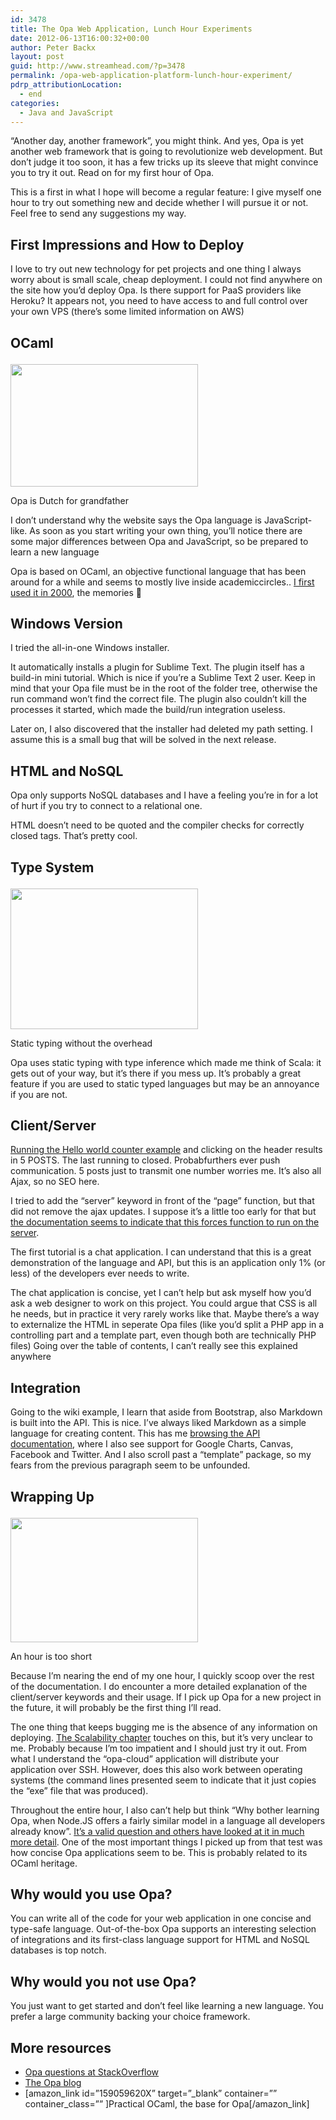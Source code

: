 ```yaml
---
id: 3478
title: The Opa Web Application, Lunch Hour Experiments
date: 2012-06-13T16:00:32+00:00
author: Peter Backx
layout: post
guid: http://www.streamhead.com/?p=3478
permalink: /opa-web-application-platform-lunch-hour-experiment/
pdrp_attributionLocation:
  - end
categories:
  - Java and JavaScript
---
```

&#8220;Another day, another framework&#8221;, you might think. And yes, Opa is yet another web framework that is going to revolutionize web development. But don&#8217;t judge it too soon, it has a few tricks up its sleeve that might convince you to try it out. Read on for my first hour of Opa.

<!--more-->

This is a first in what I hope will become a regular feature: I give myself one hour to try out something new and decide whether I will pursue it or not. Feel free to send any suggestions my way.

## First Impressions and How to Deploy

I love to try out new technology for pet projects and one thing I always worry about is small scale, cheap deployment. I could not find anywhere on the site how you&#8217;d deploy Opa. Is there support for PaaS providers like Heroku? It appears not, you need to have access to and full control over your own VPS (there&#8217;s some limited information on AWS)

## OCaml<figure id="attachment_3487" style="width: 300px" class="wp-caption alignright">

<img class="size-medium wp-image-3487" title="opa accordian" src="http://www.streamhead.com/wp-content/uploads/2012/06/opa_accordian-300x196.jpg" alt="" width="300" height="196" srcset="http://www.streamhead.com/wp-content/uploads/2012/06/opa_accordian-300x196.jpg 300w, http://www.streamhead.com/wp-content/uploads/2012/06/opa_accordian.jpg 760w" sizes="(max-width: 300px) 100vw, 300px" /><figcaption class="wp-caption-text">Opa is Dutch for grandfather</figcaption></figure> 

I don&#8217;t understand why the website says the Opa language is JavaScript-like. As soon as you start writing your own thing, you&#8217;ll notice there are some major differences between Opa and JavaScript, so be prepared to learn a new language

Opa is based on OCaml, an objective functional language that has been around for a while and seems to mostly live inside academiccircles.. [I first used it in 2000](http://www.cis.upenn.edu/~dsl/PLAN/), the memories 🙂

## Windows Version

I tried the all-in-one Windows installer.

It automatically installs a plugin for Sublime Text. The plugin itself has a build-in mini tutorial. Which is nice if you&#8217;re a Sublime Text 2 user. Keep in mind that your Opa file must be in the root of the folder tree, otherwise the run command won&#8217;t find the correct file. The plugin also couldn&#8217;t kill the processes it started, which made the build/run integration useless.

Later on, I also discovered that the installer had deleted my path setting. I assume this is a small bug that will be solved in the next release.

## HTML and NoSQL

Opa only supports NoSQL databases and I have a feeling you&#8217;re in for a lot of hurt if you try to connect to a relational one.

HTML doesn&#8217;t need to be quoted and the compiler checks for correctly closed tags. That&#8217;s pretty cool.

## Type System<figure id="attachment_3489" style="width: 300px" class="wp-caption alignleft">

<img class="size-medium wp-image-3489" title="TYPE+" src="http://www.streamhead.com/wp-content/uploads/2012/06/type-300x225.jpg" alt="" width="300" height="225" srcset="http://www.streamhead.com/wp-content/uploads/2012/06/type-300x225.jpg 300w, http://www.streamhead.com/wp-content/uploads/2012/06/type.jpg 1024w" sizes="(max-width: 300px) 100vw, 300px" /><figcaption class="wp-caption-text">Static typing without the overhead</figcaption></figure> 

Opa uses static typing with type inference which made me think of Scala: it gets out of your way, but it&#8217;s there if you mess up. It&#8217;s probably a great feature if you are used to static typed languages but may be an annoyance if you are not.

## Client/Server

[Running the Hello world counter example](http://hello-opa.tutorials.opalang.org/) and clicking on the header results in 5 POSTS. The last running to closed. Probabfurthers ever push communication. 5 posts just to transmit one number worries me. It&#8217;s also all Ajax, so no SEO here.

I tried to add the &#8220;server&#8221; keyword in front of the &#8220;page&#8221; function, but that did not remove the ajax updates. I suppose it&#8217;s a little too early for that but [the documentation seems to indicate that this forces function to run on the server](http://doc.opalang.org/manual/A-tour-of-Opa/A-single-language).

The first tutorial is a chat application. I can understand that this is a great demonstration of the language and API, but this is an application only 1% (or less) of the developers ever needs to write.

The chat application is concise, yet I can&#8217;t help but ask myself how you&#8217;d ask a web designer to work on this project. You could argue that CSS is all he needs, but in practice it very rarely works like that. Maybe there&#8217;s a way to externalize the HTML in seperate Opa files (like you&#8217;d split a PHP app in a controlling part and a template part, even though both are technically PHP files) Going over the table of contents, I can&#8217;t really see this explained anywhere

## Integration

Going to the wiki example, I learn that aside from Bootstrap, also Markdown is built into the API. This is nice. I&#8217;ve always liked Markdown as a simple language for creating content. This has me [browsing the API documentation](http://doc.opalang.org/api), where I also see support for Google Charts, Canvas, Facebook and Twitter. And I also scroll past a &#8220;template&#8221; package, so my fears from the previous paragraph seem to be unfounded.

## Wrapping Up<figure id="attachment_3491" style="width: 300px" class="wp-caption alignright">

<img class="size-medium wp-image-3491" title="313/365 Wrapping Up" src="http://www.streamhead.com/wp-content/uploads/2012/06/313365_wrapping_up-300x199.jpg" alt="" width="300" height="199" srcset="http://www.streamhead.com/wp-content/uploads/2012/06/313365_wrapping_up-300x199.jpg 300w, http://www.streamhead.com/wp-content/uploads/2012/06/313365_wrapping_up.jpg 1024w" sizes="(max-width: 300px) 100vw, 300px" /><figcaption class="wp-caption-text">An hour is too short</figcaption></figure> 

Because I&#8217;m nearing the end of my one hour, I quickly scoop over the rest of the documentation. I do encounter a more detailed explanation of the client/server keywords and their usage. If I pick up Opa for a new project in the future, it will probably be the first thing I&#8217;ll read.

The one thing that keeps bugging me is the absence of any information on deploying. [The Scalability chapter](http://doc.opalang.org/manual/Hello--scalability) touches on this, but it&#8217;s very unclear to me. Probably because I&#8217;m too impatient and I should just try it out. From what I understand the &#8220;opa-cloud&#8221; application will distribute your application over SSH. However, does this also work between operating systems (the command lines presented seem to indicate that it just copies the &#8220;exe&#8221; file that was produced).

Throughout the entire hour, I also can&#8217;t help but think &#8220;Why bother learning Opa, when Node.JS offers a fairly similar model in a language all developers already know&#8221;. [It&#8217;s a valid question and others have looked at it in much more detail](http://www.developer.com/open/node.js-opa-javascript-framework.html). One of the most important things I picked up from that test was how concise Opa applications seem to be. This is probably related to its OCaml heritage.

## Why would you use Opa?

You can write all of the code for your web application in one concise and type-safe language. Out-of-the-box Opa supports an interesting selection of integrations and its first-class language support for HTML and NoSQL databases is top notch.

## Why would you not use Opa?

You just want to get started and don&#8217;t feel like learning a new language. You prefer a large community backing your choice framework.

## More resources

  * [Opa questions at StackOverflow](http://stackoverflow.com/questions/tagged/opa)
  * [The Opa blog](http://blog.opalang.org/ "The Opa blog")
  * [amazon\_link id=&#8221;159059620X&#8221; target=&#8221;\_blank&#8221; container=&#8221;&#8221; container\_class=&#8221;&#8221; ]Practical OCaml, the base for Opa[/amazon\_link]

<!-- AddThis Advanced Settings generic via filter on the_content -->

<!-- AddThis Share Buttons generic via filter on the_content -->